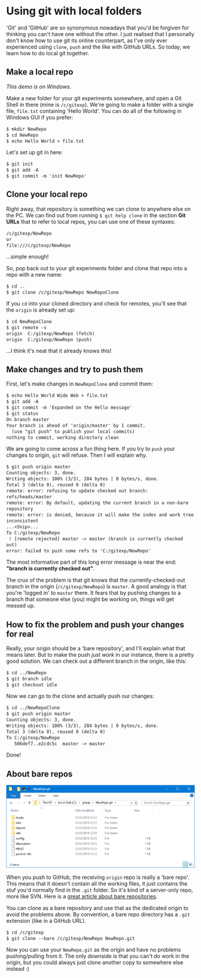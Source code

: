 # Using git with local folders

'Git' and 'GitHub' are so synonymous nowadays that you'd be forgiven for thinking you can't have one without the other. I just realised that I personally don't know how to use git its online counterpart, as I've only ever experienced using `clone`, `push` and the like with GitHub URLs. So today, we learn how to do local git together.


## Make a local repo

*This demo is on Windows.*

Make a new folder for your git experiments somewhere, and open a Git Shell in there (mine is `/c/gitexp`). We're going to make a folder with a single file, `file.txt` containing 'Hello World'. You can do all of the following in Windows GUI if you prefer:
 
	$ mkdir NewRepo
	$ cd NewRepo
	$ echo Hello World > file.txt

Let's set up git in here:
 
	$ git init
	$ git add -A
	$ git commit -m 'init NewRepo'
	

## Clone your local repo

Right away, that repository is something we can clone to anywhere else on the PC. We can find out from running `$ git help clone` in the section **Git URLs** that to refer to local repos, you can use one of these syntaxes:

	/c/gitexp/NewRepo
	or
	file:///c/gitexp/NewRepo
	
...simple enough!

So, pop back out to your git experiments folder and clone that repo into a repo with a new name:

	$ cd ..
	$ git clone /c/gitexp/NewRepo NewRepoClone
	
If you `cd` into your cloned directory and check for remotes, you'll see that the `origin` is already set up:

	$ cd NewRepoClone
	$ git remote -v
	origin  C:/gitexp/NewRepo (fetch)
	origin  C:/gitexp/NewRepo (push)
	
...I think it's neat that it already knows this!


## Make changes and try to push them

First, let's make changes in `NewRepoClone` and commit them:

	$ echo Hello World Wide Web > file.txt
	$ git add -A
	$ git commit -m 'Expanded on the Hello message'
	$ git status
	On branch master
	Your branch is ahead of 'origin/master' by 1 commit.
	  (use "git push" to publish your local commits)
	nothing to commit, working directory clean
	
We are going to come across a fun thing here. If you try to `push` your changes to origin, `git` will refuse. Then I will explain why.

	$ git push origin master
	Counting objects: 3, done.
	Writing objects: 100% (3/3), 284 bytes | 0 bytes/s, done.
	Total 3 (delta 0), reused 0 (delta 0)
	remote: error: refusing to update checked out branch: refs/heads/master
	remote: error: By default, updating the current branch in a non-bare repository
	remote: error: is denied, because it will make the index and work tree inconsistent
	...<Snip>...
	To C:/gitexp/NewRepo
	 ! [remote rejected] master -> master (branch is currently checked out)
	error: failed to push some refs to 'C:/gitexp/NewRepo'

The most informative part of this long error message is near the end: **"branch is currently checked out"**.

The crux of the problem is that git knows that the currently-checked-out branch in the origin (`/c/gitexp/NewRepo`) is `master`. A good analogy is that you're 'logged in' to `master` there. It fears that by pushing changes to a branch that someone else (you) might be working on, things will get messed up.


## How to fix the problem and push your changes for real

Really, your origin should be a 'bare repository', and I'll explain what that means later. But to make the push *just work* in our instance, there is a pretty good solution. We can check out a different branch in the origin, like this:

	$ cd ../NewRepo
	$ git branch idle
	$ git checkout idle
	
Now we can go to the clone and actually push our changes:

	$ cd ../NewRepoClone
	$ git push origin master
	Counting objects: 3, done.
	Writing objects: 100% (3/3), 284 bytes | 0 bytes/s, done.
	Total 3 (delta 0), reused 0 (delta 0)
	To C:/gitexp/NewRepo
	   506def7..e2cdc5c  master -> master

Done!


## About bare repos

![Contents of a bare repo](./posts/using-git-locally/bare-repo.png)

When you push to GitHub, the receiving `origin` repo is really a 'bare repo'. This means that it doesn't contain all the working files, it just contains the stuf you'd normally find in the `.git` folder. So it's kind of a server-only repo, more like SVN. Here is a [great article about bare repositories][jonsaints].

You can clone as a bare repository and use that as the dedicated origin to avoid the problems above. By convention, a bare repo directory has a `.git` extension (like in a GitHub URL).

	$ cd /c/gitexp
	$ git clone --bare /c/gitexp/NewRepo NewRepo.git
	
Now you can use your `NewRepo.git` as the origin and have no problems pushing/pulling from it. The only downside is that you can't do work in the origin, but you could always just clone another copy to somewhere else instead :)


[jonsaints]: http://www.saintsjd.com/2011/01/what-is-a-bare-git-repository/
